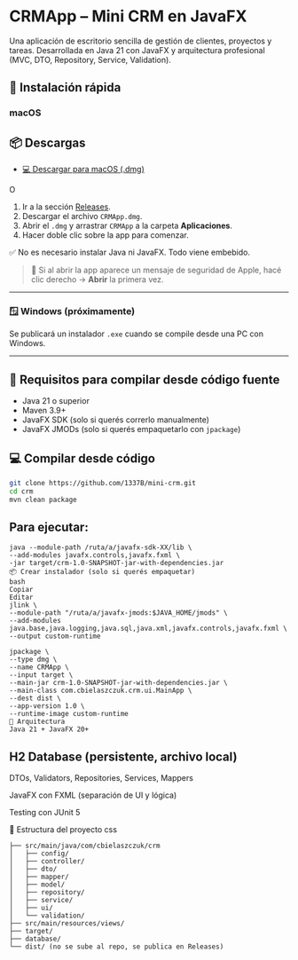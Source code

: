 # CRMApp – Mini CRM en JavaFX

Una aplicación de escritorio sencilla de gestión de clientes, proyectos y tareas. Desarrollada en Java 21 con JavaFX y arquitectura profesional (MVC, DTO, Repository, Service, Validation).

## 🚀 Instalación rápida

### macOS
## 📦 Descargas

- [💻 Descargar para macOS (.dmg)](https://github.com/1337B/mini-crm/releases/download/v1.0.0/CRMApp-1.0.dmg)

O
1. Ir a la sección [Releases](https://github.com/TU_USUARIO/TU_REPO/releases).
2. Descargar el archivo `CRMApp.dmg`.
3. Abrir el `.dmg` y arrastrar `CRMApp` a la carpeta **Aplicaciones**.
4. Hacer doble clic sobre la app para comenzar.

✅ No es necesario instalar Java ni JavaFX. Todo viene embebido.

> 🧠 Si al abrir la app aparece un mensaje de seguridad de Apple, hacé clic derecho → **Abrir** la primera vez.

---

### 🪟 Windows (próximamente)

Se publicará un instalador `.exe` cuando se compile desde una PC con Windows.

---

## 🔧 Requisitos para compilar desde código fuente

- Java 21 o superior
- Maven 3.9+
- JavaFX SDK (solo si querés correrlo manualmente)
- JavaFX JMODs (solo si querés empaquetarlo con `jpackage`)

## 💻 Compilar desde código

```bash
git clone https://github.com/1337B/mini-crm.git
cd crm
mvn clean package
```
## Para ejecutar:

```
java --module-path /ruta/a/javafx-sdk-XX/lib \
--add-modules javafx.controls,javafx.fxml \
-jar target/crm-1.0-SNAPSHOT-jar-with-dependencies.jar
📦 Crear instalador (solo si querés empaquetar)
bash
Copiar
Editar
jlink \
--module-path "/ruta/a/javafx-jmods:$JAVA_HOME/jmods" \
--add-modules java.base,java.logging,java.sql,java.xml,javafx.controls,javafx.fxml \
--output custom-runtime
```

```
jpackage \
--type dmg \
--name CRMApp \
--input target \
--main-jar crm-1.0-SNAPSHOT-jar-with-dependencies.jar \
--main-class com.cbielaszczuk.crm.ui.MainApp \
--dest dist \
--app-version 1.0 \
--runtime-image custom-runtime
🧠 Arquitectura
Java 21 + JavaFX 20+
```
## H2 Database (persistente, archivo local)

DTOs, Validators, Repositories, Services, Mappers

JavaFX con FXML (separación de UI y lógica)

Testing con JUnit 5

📁 Estructura del proyecto
css
```
├── src/main/java/com/cbielaszczuk/crm
│   ├── config/
│   ├── controller/
│   ├── dto/
│   ├── mapper/
│   ├── model/
│   ├── repository/
│   ├── service/
│   ├── ui/
│   └── validation/
├── src/main/resources/views/
├── target/
├── database/
└── dist/ (no se sube al repo, se publica en Releases)
```
